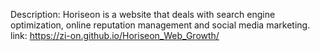 Description: Horiseon is a website that deals with search engine optimization, online reputation management and social media marketing.
link: https://zi-on.github.io/Horiseon_Web_Growth/
